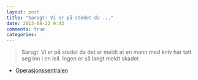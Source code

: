 ```yaml
---
layout: post
title: "Sarsgt: Vi er på stedet da ..."
date: 2013-08-22 9:43
comments: true
categories: 
---
```


> Sarsgt: Vi er på stedet da det er meldt at en mann med kniv har tatt seg inn i en leil. Ingen er så langt meldt skadet
- [Operasjonssentralen](https://www.twitter.com/oslopolitiops/status/370586918699802624?p=v)
